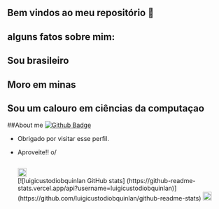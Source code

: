 ## Bem vindos ao meu repositório 👋

## alguns fatos sobre mim:
## Sou brasileiro
## Moro em minas 
## Sou um calouro em ciências da computaçao

##About me
[![Github Badge](https://img.shields.io/badge/-Github-000?style=flat-square&logo=Github&logoColor=white&link=LINK_GIT)](LINK_GIT)
- Obrigado por visitar esse perfil.

- Aproveite!! o/

  <code>
  <img height="20"src="https://img.shields.io/badge/Java-ED8B00?style=for-the-badge&logo=java&logoColor=white">
  </code>
  [![luigicustodiobquinlan GitHub stats]
  (https://github-readme-stats.vercel.app/api?username=luigicustodiobquinlan)]
  (https://github.com/luigicustodiobquinlan/github-readme-stats)
  <img alt="GIF" src="https://github.com/TheDudeThatCode/TheDudeThatCode/blob/master/Assets/wave.gif" width="20px" />
